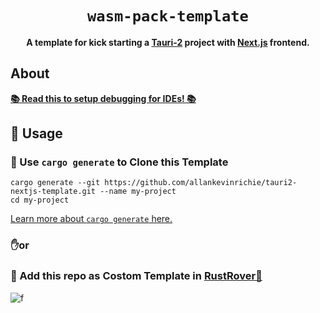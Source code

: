 <div align="center">

  <h1><code>wasm-pack-template</code></h1>

<strong>A template for kick starting a [Tauri-2](https://tauri.app) project with [Next.js](https://nextjs.org) frontend.</strong>

</div>

## About

[**📚 Read this to setup debugging for IDEs! 📚**][debugging]


[debugging]: https://tauri.app/develop/debug/

## 🚴 Usage

### 🐑 Use `cargo generate` to Clone this Template

```
cargo generate --git https://github.com/allankevinrichie/tauri2-nextjs-template.git --name my-project
cd my-project
```

[Learn more about `cargo generate` here.](https://github.com/ashleygwilliams/cargo-generate)

### ✋or

### 🦀 Add this repo as Costom Template in [RustRover🚀](https://www.jetbrains.com/help/rust/rust-project-templates.html) 

![f](https://resources.jetbrains.com/help/img/idea/2024.2/rust_new_project_cargogenerate.png)

